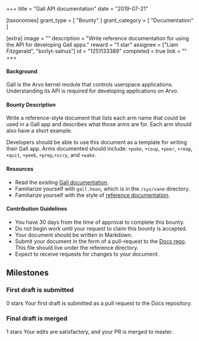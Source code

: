 +++
title = "Gall API documentation"
date = "2019-07-21"

[taxonomies]
grant_type = [ "Bounty" ]
grant_category = [ "Documentation" ]

[extra]
image = ""
description = "Write reference documentation for using the API for developing Gall apps."
reward = "1 star"
assignee = ["Liam Fitzgerald", "borlyt-salnus"]
id = "1251133389"
completed = true
link = ""
+++

#### Background

Gall is the Arvo kernel module that controls userspace applications. Understanding its API is required for developing applications on Arvo.

#### Bounty Description

Write a reference-style document that lists each arm name that could be used in a Gall app and describes what those arms are for. Each arm should also have a short example.

Developers should be able to use this document as a template for writing their Gall app. Arms documented should include: `+poke`, `+coup`, `+peer`, `+reap`, `+quit`, `+peek`, `+prep`,`+scry`, and `+wake`.

#### Resources

- Read the existing [Gall documentation](https://urbit.org/docs/learn/arvo/gall/).
- Familiarize yourself with `gall.hoon`, which is in the `/sys/vane` directory.
- Familiarize yourself with the style of [reference documentation](https://urbit.org/docs/reference/).

#### Contribution Guidelines

- You have 30 days from the time of approval to complete this bounty.
- Do not begin work until your request to claim this bounty is accepted.
- Your document should be written in Markdown.
- Submit your document in the form of a pull-request to the [Docs repo](https://github.com/urbit/docs). This file should live under the reference directory.
- Expect to receive requests for changes to your document.

## Milestones

### First draft is submitted

0 stars
Your first draft is submitted as a pull request to the Docs repository.

### Final draft is merged

1 stars
Your edits are satisfactory, and your PR is merged to master.
